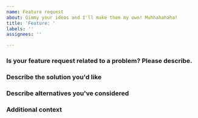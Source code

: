 ```yaml
---
name: Feature request
about: Gimmy your ideas and I'll make them my own! Muhhahahaha!
title: 'Feature: '
labels: ''
assignees: ''

---
```


<!-- This is a comment. It won't appear on the final form. -->
<!-- Please write below the already-written-on lines below. -->

### Is your feature request related to a problem? Please describe.
<!-- A clear and concise description of what the problem is. Ex. I'm always frustrated when [...] -->

### Describe the solution you'd like
<!-- A clear and concise description of what you want to happen. -->

### Describe alternatives you've considered
<!-- A clear and concise description of any alternative solutions or features you've considered. -->

### Additional context
<!-- Add any other context or screenshots about the feature request here. -->
